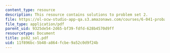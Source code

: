 ```yaml
---
content_type: resource
description: This resource contains solutions to problem set 2.
file: https://ol-ocw-studio-app-qa.s3.amazonaws.com/courses/6-041-probabilistic-systems-analysis-and-applied-probability-spring-2006/11f896bc5b48a864fcbe9a52c0d9f24b_ps02_sol.pdf
file_type: application/pdf
parent_uid: 9325de54-2d65-bf39-fdfd-628b4570d9ff
resourcetype: Document
title: ps02_sol.pdf
uid: 11f896bc-5b48-a864-fcbe-9a52c0d9f24b
---
```


